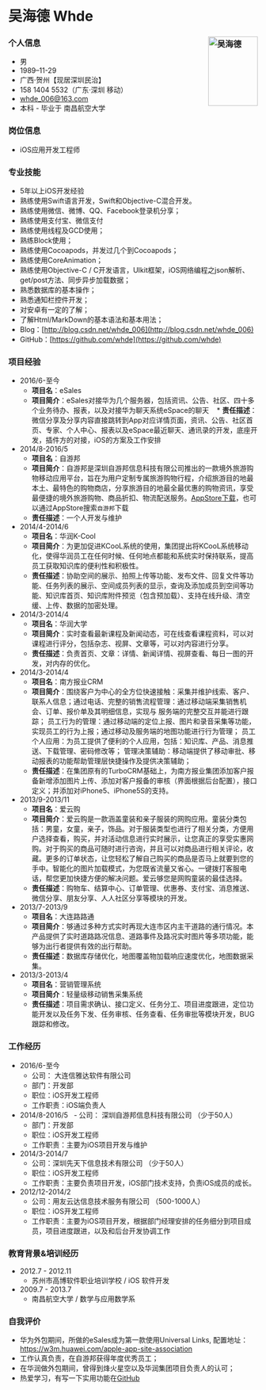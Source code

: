 # 吴海德 Whde 

### 个人信息<img src="https://raw.githubusercontent.com/whde/whde.github.com/master/psb.jpeg" alt="吴海德" align="right" width="100" height="140">

- 男
- 1989–11-29
- 广西·贺州【现居深圳民治】
- 158 1404 5532（广东·深圳 移动）
- whde_006@163.com
- 本科 - 毕业于 南昌航空大学

### 岗位信息
-  iOS应用开发工程师

### 专业技能
- 5年以上iOS开发经验
- 熟练使用Swift语言开发，Swift和Objective-C混合开发。
- 熟练使用微信、微博、QQ、Facebook登录机分享；
- 熟练使用支付宝、微信支付
- 熟练使用线程及GCD使用；
- 熟练Block使用；
- 熟练使用Cocoapods，并发过几个到Cocoapods；
- 熟练使用CoreAnimation；
- 熟练使用Objective-C / C开发语言，UIkit框架，iOS网络编程之json解析、get/post方法、同步异步加载数据； 
- 熟悉数据库的基本操作；
- 熟悉通知栏控件开发；
- 对安卓有一定的了解；
- 了解Html/MarkDown的基本语法和基本用法； 
- Blog：[http://blog.csdn.net/whde_006](http://blog.csdn.net/whde_006)
- GitHub：[https://github.com/whde](https://github.com/whde)

### 项目经验
- 2016/6-至今
    * **项目名**：eSales
    * **项目简介**：eSales对接华为几个服务器，包括资讯、公告、社区、四十多个业务待办、报表，以及对接华为聊天系统eSpace的聊天
    * **责任描述**：微信分享及分享内容直接跳转到App对应详情页面，资讯、公告、社区首页、专家、个人中心、报表以及eSpace最近聊天、通讯录的开发，底座开发，插件方的对接，iOS的方案及工作安排
- 2014/8-2016/5
    * **项目名**：自游邦
    * **项目简介**：自游邦是深圳自游邦信息科技有限公司推出的一款境外旅游购物移动应用平台，旨在为用户定制专属旅游购物行程，介绍旅游目的地最本土、最特色的购物商店，分享旅游目的地最全最优惠的购物资讯，享受最便捷的境外旅游购物、商品折扣、物流配送服务。[AppStore下载](https://itunes.apple.com/cn/app/zi-you-bang/id915233927)，也可以通过AppStore搜索<code>自游邦</code>下载
    * **责任描述**：一个人开发与维护
- 2014/4-2014/6 
    * **项目名**：华润K-Cool
    * **项目简介**：为更加促进KCooL系统的使用，集团提出将KCooL系统移动化，使得华润员工在任何时候、任何地点都能和系统实时保持联系，提高员工获取知识库的便利性和积极性。 
    * **责任描述**：协助空间的展示、拍照上传等功能、发布文件、回复文件等功能、任务列表的展示、空间成员列表的显示，查询及添加成员到空间等功能、知识库首页、知识库附件预览（包含预加载）、支持在线升级、清空缓、上传、数据的加密处理。
- 2014/3-2014/4 
    * **项目名**：华润大学 
    * **项目简介**：实时查看最新课程及新闻动态，可在线查看课程资料，可以对课程进行评分，包括杂志、视屏、文章等，可以对内容进行分享。 
    * **责任描述**：负责首页、文章：详情、新闻详情、视屏查看、每日一图的开发，对内存的优化。
- 2014/3-2014/4 
    * **项目名**：南方报业CRM  
    * **项目简介**：围绕客户为中心的全方位快速接触：采集并维护线索、客户、联系人信息；通过电话、完整的销售流程管理：通过移动端采集销售机会、订单、报价单及其明细信息，实现与 服务端的完整交互并能进行跟踪； 员工行为的管理：通过移动端的定位上报、图片和录音采集等功能，实现员工的行为上报；通过移动及服务端的地图功能进行行为管理； 员工个人应用：为员工提供了便利的个人应用，包括：知识库、产品、消息推送、下载管理、密码修改等； 管理决策辅助：移动端提供了移动审批、移动报表的功能帮助管理层快捷操作及提供决策辅助； 
    * **责任描述**：在集团原有的TurboCRM基础上，为南方报业集团添加客户报备新增添加图片上传、添加对客户报备的审核（界面根据后台配置），接口定义；并添加对iPhone5、iPhone5S的支持。
- 2013/9-2013/11 
    * **项目名**：爱云购  
    * **项目简介**：爱云购是一款涵盖童装和亲子服装的网购应用。童装分类包括：男童，女童，亲子，饰品。对于服装类型也进行了相关分类，方便用户选择查看，购买，并对活动信息进行实时展示，让您真正的享受实惠网购。对于购买的商品可随时进行咨询，并且可以对商品进行相关评论，收藏。更多的订单状态，让您轻松了解自己购买的商品是否马上就要到您的手中。智能化的图片加载模式，为您既省流量又省心。一键拨打客服电话，帮您更加快捷方便的解决问题。爱云够您是网购童装的最佳选择。 
    * **责任描述**：购物车、结算中心、订单管理、优惠券、支付宝、消息推送、微信分享、朋友分享、人人社区分享等模块的开发。 
- 2013/7-2013/9  
    * **项目名**：大连路路通   
    * **项目简介**：够通过多种方式实时再现大连市区内主干道路的通行情况。本产品提供了实时道路路况信息、道路事件及路况实时图片等多项功能，能够为出行者提供有效的出行帮助。 
    * **责任描述**：数据库存储优化，地图覆盖物加载响应速度优化，地图数据采集。 
- 2013/3-2013/4  
    * **项目名**：营销管理系统  
    * **项目简介**：轻量级移动销售采集系统  
    * **责任描述**：项目需求确认、接口定义、任务分工、项目进度跟进，定位功能开发以及任务下发、任务审核、任务查看、任务审批等模块开发，BUG跟踪和修改。

### 工作经历
- 2016/6-至今
    - 公司： 大连信雅达软件有限公司
    - 部门：开发部
    - 职位：iOS开发工程师
    - 工作职责：iOS端负责人
- 2014/8-2016/5
    - 公司： 深圳自游邦信息科技有限公司 （少于50人）
    - 部门：开发部
    - 职位：iOS开发工程师
    - 工作职责：主要为iOS项目开发与维护
- 2014/3-2014/7
    - 公司：深圳先天下信息技术有限公司 （少于50人）
    - 职位：iOS开发工程师     
    - 工作职责：主要负责项目开发，iOS部门技术支持，负责iOS成员的成长。 
- 2012/12-2014/2
    - 公司：用友云达信息技术服务有限公司 （500-1000人） 
    - 职位：iOS开发工程师
    - 工作职责：主要为iOS项目开发，根据部门经理安排的任务细分到项目成员，项目进度跟进，以及和后台开发协调工作 

### 教育背景&培训经历
- 2012.7 - 2012.11
    * 苏州市高博软件职业培训学校 / iOS 软件开发
- 2009.7 - 2013.7
    * 南昌航空大学 / 数学与应用数学系 

### 自我评价
- 华为外包期间，所做的eSales成为第一款使用Universal Links, 配置地址：https://w3m.huawei.com/apple-app-site-association
- 工作认真负责，在自游邦获得年度优秀员工；
- 在华润做外包期间，曾得到烽火星空以及华润集团项目负责人的认可；
- 热爱学习，有写一下实用功能在[GitHub](https://github.com/whde)
